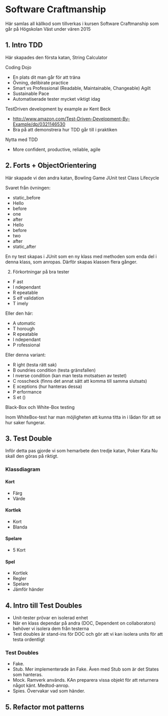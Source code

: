 # Software Craftmanship

Här samlas all källkod som tillverkas i kursen Software Craftmanship som går på Högskolan Väst under vären 2015

## 1. Intro TDD
Här skapades den första katan, String Calculator

Coding Dojo
-   En plats dit man går för att träna 
-   Övning, delibirate practice
-   Smart vs Professional (Readable, Maintainable, Changeable)
Agilt
-   Sustainable Pace
-   Automatiserade tester mycket viktigt idag

TestDriven development by example av Kent Beck
-   http://www.amazon.com/Test-Driven-Development-By-Example/dp/0321146530
-   Bra på att demonstrera hur TDD går till i praktiken

Nytta med TDD
-   More confident, productive, reliable, agile
    

## 2. Forts + ObjectOrientering
Här skapade vi den andra katan, Bowling Game
JUnit test Class Lifecycle

Svaret från övningen:
-   static_before
-   Hello
-   before
-   one
-   after
-   Hello
-   before
-   two
-   after
-   static_after

En ny test skapas i JUnit som en ny klass med methoden som enda del i denna klass, som anropas. Därför skapas klassen flera gånger.

2. Förkortningar på bra tester
-   F ast
-   I ndependant
-   R epeatable
-   S elf validation
-   T imely

Eller den här:
-   A utomatic
-   T horough
-   R epeatable
-   I ndependant
-   P rofessional

Eller denna variant:
-   R ight (testa rätt sak)
-   B oundries condition (testa gränsfallen)
-   I nverse condition (kan man testa motsatsen av testet)
-   C rosscheck (finns det annat sätt att komma till samma slutsats)
-   E xceptions (hur hanteras dessa)
-   P erformance
-   S et ()

Black-Box och White-Box testing

Inom WhiteBox-test har man möjligheten att kunna titta in i lådan för att se hur saker fungerar.

## 3. Test Double
Inför detta pas gjorde vi som hemarbete den tredje katan, Poker Kata
Nu skall den göras på riktigt.

### Klassdiagram

#### Kort
-   Färg
-   Värde
  
#### Kortlek
-   Kort
-   Blanda

#### Spelare
-   5 Kort

#### Spel
-   Kortlek
-   Regler
-   Spelare
-   Jämför händer

## 4. Intro till Test Doubles
-   Unit-tester prövar en isolerad enhet
-   När en klass dependar på andra (DOC, Dependent on collaborators) behöver vi isolera dem från testerna
-   Test doubles är stand-ins för DOC och gör att vi kan isolera units för att testa ordentligt
   
### Test Doubles
-   Fake. 
-   Stub. Mer implementerade än Fake. Även med Stub som är det States som hanteras.
-   Mock. Ramverk används. KAn preparera vissa objekt för att returnera något känt. Medtod-anrop.  
-   Spies. Övervakar vad som händer.


## 5. Refactor mot patterns
